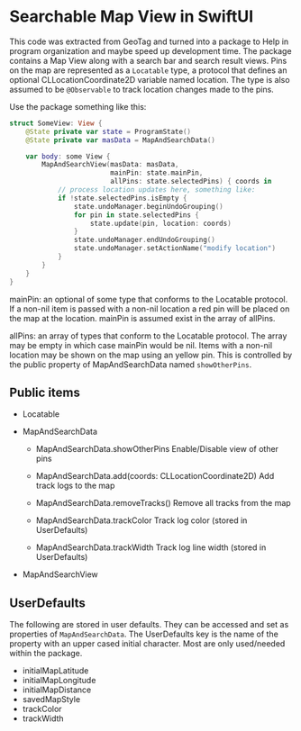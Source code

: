 # Searchable Map View in SwiftUI

This code was extracted from GeoTag and turned into a package to Help
in program organization and maybe speed up development time. The package
contains a Map View along with a search bar and search result views.
Pins on the map are represented as a `Locatable` type, a protocol that defines
an optional CLLocationCoordinate2D variable named location. The type is
also assumed to be `@Observable` to track location changes made to the pins.

Use the package something like this:

```swift
struct SomeView: View {
    @State private var state = ProgramState()
    @State private var masData = MapAndSearchData()

    var body: some View {
        MapAndSearchView(masData: masData,
                         mainPin: state.mainPin,
                         allPins: state.selectedPins) { coords in
            // process location updates here, something like:
            if !state.selectedPins.isEmpty {
                state.undoManager.beginUndoGrouping()
                for pin in state.selectedPins {
                    state.update(pin, location: coords)
                }
                state.undoManager.endUndoGrouping()
                state.undoManager.setActionName("modify location")
            }
        }
    }
}
```

mainPin:
    an optional of some type that conforms to the Locatable protocol.
    If a non-nil item is passed with a non-nil location a red pin will be
    placed on the map at the location.  mainPin is assumed exist in the
    array of allPins.

allPins:
    an array of types that conform to the Locatable protocol.  The array
    may be empty in which case mainPin would be nil. Items with a non-nil
    location may be shown on the map using an yellow pin.  This is controlled
    by the public property of MapAndSearchData named `showOtherPins`.

## Public items

- Locatable

- MapAndSearchData

  - MapAndSearchData.showOtherPins
    Enable/Disable view of other pins

  - MapAndSearchData.add(coords: CLLocationCoordinate2D)
    Add track logs to the map

  - MapAndSearchData.removeTracks()
    Remove all tracks from the map

  - MapAndSearchData.trackColor
    Track log color (stored in UserDefaults)

  - MapAndSearchData.trackWidth
    Track log line width (stored in UserDefaults)

- MapAndSearchView

## UserDefaults

The following are stored in user defaults. They can be accessed and set
as properties of `MapAndSearchData`.  The UserDefaults key is the name
of the property with an upper cased initial character.  Most are only
used/needed within the package.

- initialMapLatitude
- initialMapLongitude
- initialMapDistance
- savedMapStyle
- trackColor
- trackWidth
